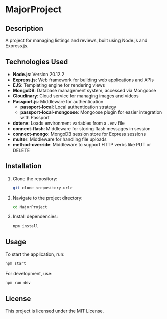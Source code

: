 # MajorProject

## Description
A project for managing listings and reviews, built using Node.js and Express.js.

## Technologies Used
- **Node.js**: Version 20.12.2
- **Express.js**: Web framework for building web applications and APIs
- **EJS**: Templating engine for rendering views
- **MongoDB**: Database management system, accessed via Mongoose
- **Cloudinary**: Cloud service for managing images and videos
- **Passport.js**: Middleware for authentication
  - **passport-local**: Local authentication strategy
  - **passport-local-mongoose**: Mongoose plugin for easier integration with Passport
- **dotenv**: Loads environment variables from a `.env` file
- **connect-flash**: Middleware for storing flash messages in session
- **connect-mongo**: MongoDB session store for Express sessions
- **multer**: Middleware for handling file uploads
- **method-override**: Middleware to support HTTP verbs like PUT or DELETE

## Installation
1. Clone the repository:
   ```bash
   git clone <repository-url>
   ```
2. Navigate to the project directory:
   ```bash
   cd MajorProject
   ```
3. Install dependencies:
   ```bash
   npm install
   ```

## Usage
To start the application, run:
```bash
npm start
```
For development, use:
```bash
npm run dev
```

## License
This project is licensed under the MIT License.

